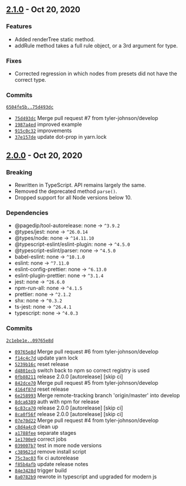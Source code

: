 ## [2.1.0](https://github.com/tyler-johnson/simple-text-parser/tree/release/2/) - Oct 20, 2020

### Features
- Added renderTree static method.
- addRule method takes a full rule object, or a 3rd argument for type.

### Fixes
- Corrected regression in which nodes from presets did not have the correct type.

### Commits
[`6504fe5b..75d493dc`](https://github.com/tyler-johnson/simple-text-parser/compare/6504fe5b4189b51b35346d4eca85338fe1829689..75d493dc96a35550866bcfe8ec1f7c34f8ff4e3f)
- [`75d493dc`](https://github.com/tyler-johnson/simple-text-parser/commit/75d493dc96a35550866bcfe8ec1f7c34f8ff4e3f) Merge pull request #7 from tyler-johnson/develop
- [`1987a4ed`](https://github.com/tyler-johnson/simple-text-parser/commit/1987a4ed4cb88f612a4de9e0bd09c7c46d37c86a) improved example
- [`915c0c32`](https://github.com/tyler-johnson/simple-text-parser/commit/915c0c32c11ce83eee873f27ea5c3978f5e5529f) improvements
- [`37e157de`](https://github.com/tyler-johnson/simple-text-parser/commit/37e157def9b2f258fb77a2b414a12244f5e5ce6a) update dot-prop in yarn.lock


## [2.0.0](https://github.com/tyler-johnson/simple-text-parser/tree/release/1/) - Oct 20, 2020

### Breaking
- Rewritten in TypeScript. API remains largely the same.
- Removed the deprecated method `parse()`.
- Dropped support for all Node versions below 10.

### Dependencies
- @pagedip/tool-autorelease: none → `^3.9.2`
- @types/jest: none → `^26.0.14`
- @types/node: none → `^14.11.10`
- @typescript-eslint/eslint-plugin: none → `^4.5.0`
- @typescript-eslint/parser: none → `^4.5.0`
- babel-eslint: none → `^10.1.0`
- eslint: none → `^7.11.0`
- eslint-config-prettier: none → `^6.13.0`
- eslint-plugin-prettier: none → `^3.1.4`
- jest: none → `^26.6.0`
- npm-run-all: none → `^4.1.5`
- prettier: none → `^2.1.2`
- shx: none → `^0.3.2`
- ts-jest: none → `^26.4.1`
- typescript: none → `^4.0.3`

### Commits
[`2c1ebe1e..09765e8d`](https://github.com/tyler-johnson/simple-text-parser/compare/2c1ebe1e4811800193578e2f9599b95ef9891226..09765e8d86da06eff09c472a1e865e857e2518cb)
- [`09765e8d`](https://github.com/tyler-johnson/simple-text-parser/commit/09765e8d86da06eff09c472a1e865e857e2518cb) Merge pull request #6 from tyler-johnson/develop
- [`f14c4c7d`](https://github.com/tyler-johnson/simple-text-parser/commit/f14c4c7dbb7326e31255e85d366a13f5b5a52e7c) update yarn lock
- [`5239b16c`](https://github.com/tyler-johnson/simple-text-parser/commit/5239b16c824e1ab5dd2ef3174a4280093981f48e) reset release
- [`d4801ecb`](https://github.com/tyler-johnson/simple-text-parser/commit/d4801ecb115d07d110daf9a5ffccd417c46fa40b) switch back to npm so correct registry is used
- [`0fb88211`](https://github.com/tyler-johnson/simple-text-parser/commit/0fb88211556099107ad893339280f7632935d17a) release 2.0.0 [autorelease] [skip ci]
- [`842dce70`](https://github.com/tyler-johnson/simple-text-parser/commit/842dce7083caad46cf8014c29f643eb70c1e10c1) Merge pull request #5 from tyler-johnson/develop
- [`4164f87d`](https://github.com/tyler-johnson/simple-text-parser/commit/4164f87deff9a70dc39c3facbf34cf3c66b425b4) reset release
- [`6e258993`](https://github.com/tyler-johnson/simple-text-parser/commit/6e258993a9c50e4a424b96cfa98e42845a417942) Merge remote-tracking branch 'origin/master' into develop
- [`8dca6389`](https://github.com/tyler-johnson/simple-text-parser/commit/8dca638975c3cae6f875b616dae8a8b9ebf846d2) auth with npm for release
- [`6c83ca70`](https://github.com/tyler-johnson/simple-text-parser/commit/6c83ca702c1da442075d0bd433183bb904152420) release 2.0.0 [autorelease] [skip ci]
- [`8ca0f56f`](https://github.com/tyler-johnson/simple-text-parser/commit/8ca0f56f3e0b372609a77d6042888223272cd837) release 2.0.0 [autorelease] [skip ci]
- [`07e70d22`](https://github.com/tyler-johnson/simple-text-parser/commit/07e70d2284be80c0ba57f657296123e77d0f7840) Merge pull request #4 from tyler-johnson/develop
- [`c8d4a4c0`](https://github.com/tyler-johnson/simple-text-parser/commit/c8d4a4c05b1bfdc91db203915a599827b0fdb6e3) clean up
- [`a1788fee`](https://github.com/tyler-johnson/simple-text-parser/commit/a1788feea4d5620f77dd75dfdd47637403e81176) separate stages
- [`1e1700e9`](https://github.com/tyler-johnson/simple-text-parser/commit/1e1700e95b9fd126acf01f29c610ee77c38c7ee8) correct jobs
- [`039007b7`](https://github.com/tyler-johnson/simple-text-parser/commit/039007b7a682ecf26f44b24bd9ae5b60b8aa785f) test in more node versions
- [`c389621d`](https://github.com/tyler-johnson/simple-text-parser/commit/c389621d6edce4f06c895b86945d682329a4745e) remove install script
- [`75c3ac03`](https://github.com/tyler-johnson/simple-text-parser/commit/75c3ac03c079ea0719e5b250e27db74d15c7cdc0) fix ci autorelease
- [`f85b4afb`](https://github.com/tyler-johnson/simple-text-parser/commit/f85b4afbec88ef6274afe4e7c93e43fee86635be) update release notes
- [`84e3428d`](https://github.com/tyler-johnson/simple-text-parser/commit/84e3428d85ecba1afa19ea8415455cddb9a8c0b1) trigger build
- [`8a0782b9`](https://github.com/tyler-johnson/simple-text-parser/commit/8a0782b9dfa3f120fca2c9d25036fa6ec6703931) rewrote in typescript and upgraded for modern js


